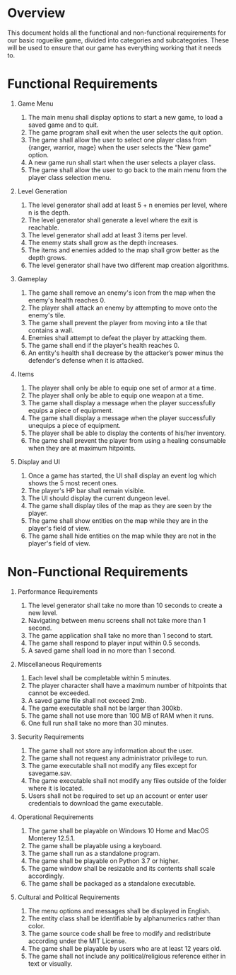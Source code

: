 # Overview

This document holds all the functional and non-functional requirements for our basic roguelike game, divided into categories and subcategories. These will be used to ensure that our game has everything working that it needs to.

# Functional Requirements

1. Game Menu
   1. The main menu shall display options to start a new game, to load a saved game and to quit.
   2. The game program shall exit when the user selects the quit option.
   3. The game shall allow the user to select one player class from {ranger, warrior, mage} when the user selects the “New game” option.
   4. A new game run shall start when the user selects a player class.
   5. The game shall allow the user to go back to the main menu from the player class selection menu.
  
2. Level Generation
   1. The level generator shall add at least 5 + n enemies per level, where n is the depth.
   2. The level generator shall generate a level where the exit is reachable.
   3. The level generator shall add at least 3 items per level.
   4. The enemy stats shall grow as the depth increases.
   5. The items and enemies added to the map shall grow better as the depth grows.
   6. The level generator shall have two different map creation algorithms.
   
3. Gameplay
   1. The game shall remove an enemy's icon from the map when the enemy's health reaches 0.
   2. The player shall attack an enemy by attempting to move onto the enemy's tile.
   4. The game shall prevent the player from moving into a tile that contains a wall.
   5. Enemies shall attempt to defeat the player by attacking them.
   6. The game shall end if the player's health reaches 0.
   7. An entity's health shall decrease by the attacker’s power minus the defender's defense when it is attacked.

4. Items
   1. The player shall only be able to equip one set of armor at a time.
   2. The player shall only be able to equip one weapon at a time.
   3. The game shall display a message when the player successfully equips a piece of equipment.
   4. The game shall display a message when the player successfully unequips a piece of equipment.
   5. The player shall be able to display the contents of his/her inventory.
   6. The game shall prevent the player from using a healing consumable when they are at maximum hitpoints.

5. Display and UI
   1. Once a game has started, the UI shall display an event log which shows the 5 most recent ones.
   2. The player's HP bar shall remain visible.
   3. The UI should display the current dungeon level.
   4. The game shall display tiles of the map as they are seen by the player.
   5. The game shall show entities on the map while they are in the player's field of view.
   6. The game shall hide entities on the map while they are not in the player's field of view.

# Non-Functional Requirements

1. Performance Requirements
   1. The level generator shall take no more than 10 seconds to create a new level.
   2. Navigating between menu screens shall not take more than 1 second.
   3. The game application shall take no more than 1 second to start.
   4. The game shall respond to player input within 0.5 seconds.
   5. A saved game shall load in no more than 1 second.

2. Miscellaneous Requirements
   1. Each level shall be completable within 5 minutes.
   2. The player character shall have a maximum number of hitpoints that cannot be exceeded.
   3. A saved game file shall not exceed 2mb.
   4. The game executable shall not be larger than 300kb.
   5. The game shall not use more than 100 MB of RAM when it runs.
   6. One full run shall take no more than 30 minutes.

2. Security Requirements
   1. The game shall not store any information about the user.
   2. The game shall not request any administrator privilege to run.
   3. The game executable shall not modify any files except for savegame.sav.
   4. The game executable shall not modify any files outside of the folder where it is located.
   5. Users shall not be required to set up an account or enter user credentials to download the game executable.

3. Operational Requirements
   1. The game shall be playable on Windows 10 Home and MacOS Monterey 12.5.1.
   2. The game shall be playable using a keyboard.
   3. The game shall run as a standalone program.
   4. The game shall be playable on Python 3.7 or higher.
   5. The game window shall be resizable and its contents shall scale accordingly.
   6. The game shall be packaged as a standalone executable.

4. Cultural and Political Requirements
   1. The menu options and messages shall be displayed in English.
   2. The entity class shall be identifiable by alphanumerics rather than color.
   3. The game source code shall be free to modify and redistribute according under the MIT License.
   4. The game shall be playable by users who are at least 12 years old.
   5. The game shall not include any political/religious reference either in text or visually.
